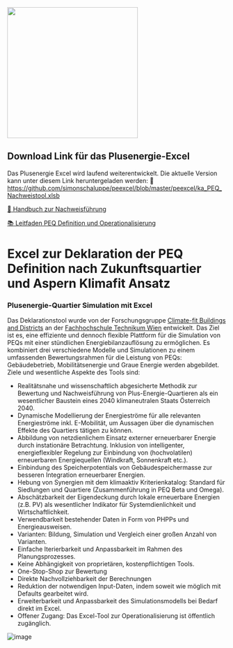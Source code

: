 <img src="https://github.com/simonschaluppe/peexcel/assets/22156735/2856e7d9-54d9-4ea9-a894-1128f435c139" height="300">

## Download Link für das Plusenergie-Excel
Das Plusenergie Excel wird laufend weiterentwickelt. Die aktuelle Version kann unter diesem Link heruntergeladen werden:
🧰 https://github.com/simonschaluppe/peexcel/blob/master/peexcel/ka_PEQ_Nachweistool.xlsb

[📖 Handbuch zur Nachweisführung](https://github.com/simonschaluppe/peexcel/blob/265f48dae7bf66574af2408f21cc51178e96226b/docs/Handbuch%20zum%20Nachweisf%C3%BChrung.pdf)

[📚 Leitfaden PEQ Definition und Operationalisierung](https://github.com/simonschaluppe/peexcel/blob/master/docs/Leitfaden%20PEQ%20Definition%20und%20Operationalisierung_StandJuni2023.pdf)

# Excel zur Deklaration der PEQ Definition nach Zukunftsquartier und Aspern Klimafit Ansatz
###  Plusenergie-Quartier Simulation mit Excel
Das Deklarationstool wurde von der Forschungsgruppe [Climate-fit Buildings and Districts](https://www.technikum-wien.at/forschungsschwerpunkt-renewable-energy-systems/) an der [Fachhochschule Technikum Wien](https://www.technikum-wien.at/) entwickelt. Das Ziel ist es, eine effiziente und dennoch flexible Plattform für die Simulation von PEQs mit einer stündlichen Energiebilanzauflösung zu ermöglichen. Es kombiniert drei verschiedene Modelle und Simulationen zu einem umfassenden Bewertungsrahmen für die Leistung von PEQs:  Gebäudebetrieb, Mobilitätsenergie und Graue Energie werden abgebildet. Ziele und wesentliche Aspekte des Tools sind:
* Realitätsnahe und wissenschaftlich abgesicherte Methodik zur Bewertung und Nachweisführung von Plus-Energie-Quartieren als ein wesentlicher Baustein eines 2040 klimaneutralen Staats Österreich 2040.
* Dynamische Modellierung der Energieströme für alle relevanten Energieströme inkl. E-Mobilität, um Aussagen über die dynamischen Effekte des Quartiers tätigen zu können. 
* Abbildung von netzdienlichem Einsatz externer erneuerbarer Energie durch instationäre Betrachtung. Inklusion von intelligenter, energieflexibler Regelung zur Einbindung von (hochvolatilen) erneuerbaren Energiequellen (Windkraft, Sonnenkraft etc.). 
* Einbindung des Speicherpotentials von Gebäudespeichermasse zur besseren Integration erneuerbarer Energien. 
* Hebung von Synergien mit dem klimaaktiv Kriterienkatalog: Standard für Siedlungen und Quartiere  (Zusammenführung in PEQ Beta und Omega). 
* Abschätzbarkeit der Eigendeckung durch lokale erneuerbare Energien (z.B. PV) als wesentlicher Indikator für Systemdienlichkeit und Wirtschaftlichkeit.  
* Verwendbarkeit bestehender Daten in Form von PHPPs und Energieausweisen. 
* Varianten: Bildung, Simulation und Vergleich einer großen Anzahl von Varianten. 
* Einfache Iterierbarkeit und Anpassbarkeit im Rahmen des Planungsprozesses. 
* Keine Abhängigkeit von proprietären, kostenpflichtigen Tools. 
* One-Stop-Shop zur Bewertung  
* Direkte Nachvollziehbarkeit der Berechnungen
* Reduktion der notwendigen Input-Daten, indem soweit wie möglich mit Defaults gearbeitet wird. 
* Erweiterbarkeit und Anpassbarkeit des Simulationsmodells bei Bedarf direkt im Excel.
* Offener Zugang: Das Excel-Tool zur Operationalisierung ist öffentlich zugänglich. 

![image](https://github.com/user-attachments/assets/696c5440-e451-46fd-823e-d94ec4e45ea5)

